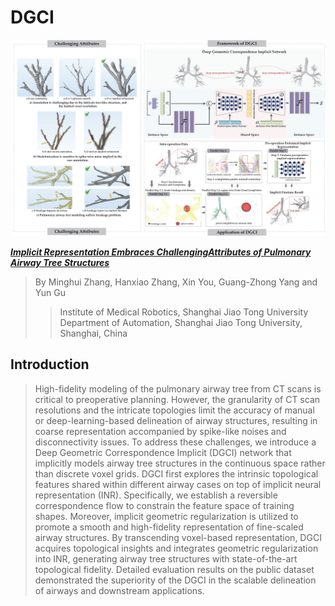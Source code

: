 # DGCI

<div align=center><img src="figs/Main.png"></div>

[**_Implicit Representation Embraces ChallengingAttributes of Pulmonary Airway Tree Structures_**]()

> By Minghui Zhang, Hanxiao Zhang, Xin You, Guang-Zhong Yang and Yun Gu
>> Institute of Medical Robotics, Shanghai Jiao Tong University
>> Department of Automation, Shanghai Jiao Tong University, Shanghai, China

## Introduction
> High-fidelity modeling of the pulmonary airway tree from
CT scans is critical to preoperative planning. However, the granularity
of CT scan resolutions and the intricate topologies limit the accuracy of
manual or deep-learning-based delineation of airway structures, resulting
in coarse representation accompanied by spike-like noises and disconnectivity
issues. To address these challenges, we introduce a Deep Geometric
Correspondence Implicit (DGCI) network that implicitly models
airway tree structures in the continuous space rather than discrete
voxel grids. DGCI first explores the intrinsic topological features shared
within different airway cases on top of implicit neural representation
(INR). Specifically, we establish a reversible correspondence flow to constrain
the feature space of training shapes. Moreover, implicit geometric
regularization is utilized to promote a smooth and high-fidelity representation
of fine-scaled airway structures. By transcending voxel-based
representation, DGCI acquires topological insights and integrates geometric
regularization into INR, generating airway tree structures with
state-of-the-art topological fidelity. Detailed evaluation results on the
public dataset demonstrated the superiority of the DGCI in the scalable
delineation of airways and downstream applications.


